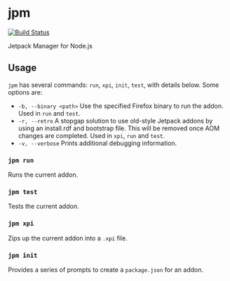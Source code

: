 jpm
===

[![Build Status](https://travis-ci.org/jsantell/jpm.png)](https://travis-ci.org/jsantell/jpm)

Jetpack Manager for Node.js

## Usage

`jpm` has several commands: `run`, `xpi`, `init`, `test`, with details below. Some options are:

* `-b, --binary <path>` Use the specified Firefox binary to run the addon. Used in `run` and `test`.
* `-r, --retro` A stopgap solution to use old-style Jetpack addons by using an install.rdf and bootstrap file. This will be removed once AOM changes are completed. Used in `xpi`, `run` and `test`.
* `-v, --verbose` Prints additional debugging information.

### `jpm run`

Runs the current addon.

### `jpm test`

Tests the current addon.

### `jpm xpi`

Zips up the current addon into a `.xpi` file.

### `jpm init`

Provides a series of prompts to create a `package.json` for an addon.

